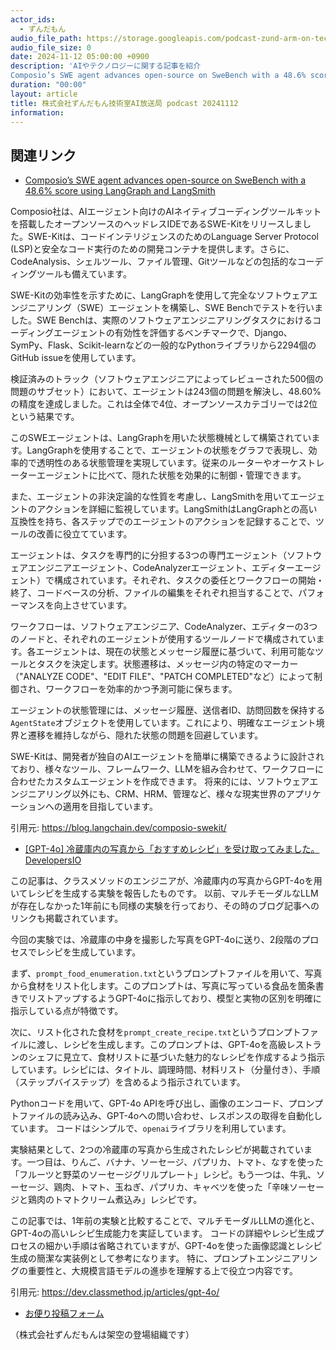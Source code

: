 ```yaml
---
actor_ids:
  - ずんだもん
audio_file_path: https://storage.googleapis.com/podcast-zund-arm-on-tech/audio/株式会社ずんだもん技術室AI放送局_podcast_20241112.mp3
audio_file_size: 0
date: 2024-11-12 05:00:00 +0900
description: 'AIやテクノロジーに関する記事を紹介  
Composio’s SWE agent advances open-source on SweBench with a 48.6% score using LangGraph and LangSmith、[GPT-4o] 冷蔵庫内の写真から「おすすめレシピ」を受け取ってみました。  DevelopersIO'
duration: "00:00"
layout: article
title: 株式会社ずんだもん技術室AI放送局 podcast 20241112
information: 
---
```


## 関連リンク


- [Composio’s SWE agent advances open-source on SweBench with a 48.6% score using LangGraph and LangSmith](https://blog.langchain.dev/composio-swekit/)  



Composio社は、AIエージェント向けのAIネイティブコーディングツールキットを搭載したオープンソースのヘッドレスIDEであるSWE-Kitをリリースしました。SWE-Kitは、コードインテリジェンスのためのLanguage Server Protocol (LSP)と安全なコード実行のための開発コンテナを提供します。さらに、CodeAnalysis、シェルツール、ファイル管理、Gitツールなどの包括的なコーディングツールも備えています。

SWE-Kitの効率性を示すために、LangGraphを使用して完全なソフトウェアエンジニアリング（SWE）エージェントを構築し、SWE Benchでテストを行いました。SWE Benchは、実際のソフトウェアエンジニアリングタスクにおけるコーディングエージェントの有効性を評価するベンチマークで、Django、SymPy、Flask、Scikit-learnなどの一般的なPythonライブラリから2294個のGitHub issueを使用しています。

検証済みのトラック（ソフトウェアエンジニアによってレビューされた500個の問題のサブセット）において、エージェントは243個の問題を解決し、48.60%の精度を達成しました。これは全体で4位、オープンソースカテゴリーでは2位という結果です。

このSWEエージェントは、LangGraphを用いた状態機械として構築されています。LangGraphを使用することで、エージェントの状態をグラフで表現し、効率的で透明性のある状態管理を実現しています。従来のルーターやオーケストレーターエージェントに比べて、隠れた状態を効果的に制御・管理できます。

また、エージェントの非決定論的な性質を考慮し、LangSmithを用いてエージェントのアクションを詳細に監視しています。LangSmithはLangGraphとの高い互換性を持ち、各ステップでのエージェントのアクションを記録することで、ツールの改善に役立てています。

エージェントは、タスクを専門的に分担する3つの専門エージェント（ソフトウェアエンジニアエージェント、CodeAnalyzerエージェント、エディターエージェント）で構成されています。それぞれ、タスクの委任とワークフローの開始・終了、コードベースの分析、ファイルの編集をそれぞれ担当することで、パフォーマンスを向上させています。

ワークフローは、ソフトウェアエンジニア、CodeAnalyzer、エディターの3つのノードと、それぞれのエージェントが使用するツールノードで構成されています。各エージェントは、現在の状態とメッセージ履歴に基づいて、利用可能なツールとタスクを決定します。状態遷移は、メッセージ内の特定のマーカー（"ANALYZE CODE"、"EDIT FILE"、"PATCH COMPLETED"など）によって制御され、ワークフローを効率的かつ予測可能に保ちます。

エージェントの状態管理には、メッセージ履歴、送信者ID、訪問回数を保持する`AgentState`オブジェクトを使用しています。これにより、明確なエージェント境界と遷移を維持しながら、隠れた状態の問題を回避しています。

SWE-Kitは、開発者が独自のAIエージェントを簡単に構築できるように設計されており、様々なツール、フレームワーク、LLMを組み合わせて、ワークフローに合わせたカスタムエージェントを作成できます。  将来的には、ソフトウェアエンジニアリング以外にも、CRM、HRM、管理など、様々な現実世界のアプリケーションへの適用を目指しています。


引用元: https://blog.langchain.dev/composio-swekit/


- [[GPT-4o] 冷蔵庫内の写真から「おすすめレシピ」を受け取ってみました。  DevelopersIO](https://dev.classmethod.jp/articles/gpt-4o/)  



この記事は、クラスメソッドのエンジニアが、冷蔵庫内の写真からGPT-4oを用いてレシピを生成する実験を報告したものです。  以前、マルチモーダルなLLMが存在しなかった1年前にも同様の実験を行っており、その時のブログ記事へのリンクも掲載されています。

今回の実験では、冷蔵庫の中身を撮影した写真をGPT-4oに送り、2段階のプロセスでレシピを生成しています。

まず、`prompt_food_enumeration.txt`というプロンプトファイルを用いて、写真から食材をリスト化します。このプロンプトは、写真に写っている食品を箇条書きでリストアップするようGPT-4oに指示しており、模型と実物の区別を明確に指示している点が特徴です。

次に、リスト化された食材を`prompt_create_recipe.txt`というプロンプトファイルに渡し、レシピを生成します。このプロンプトは、GPT-4oを高級レストランのシェフに見立て、食材リストに基づいた魅力的なレシピを作成するよう指示しています。レシピには、タイトル、調理時間、材料リスト（分量付き）、手順（ステップバイステップ）を含めるよう指示されています。


Pythonコードを用いて、GPT-4o APIを呼び出し、画像のエンコード、プロンプトファイルの読み込み、GPT-4oへの問い合わせ、レスポンスの取得を自動化しています。  コードはシンプルで、`openai`ライブラリを利用しています。

実験結果として、2つの冷蔵庫の写真から生成されたレシピが掲載されています。一つ目は、りんご、バナナ、ソーセージ、パプリカ、トマト、なすを使った「フルーツと野菜のソーセージグリルプレート」レシピ。もう一つは、牛乳、ソーセージ、鶏肉、トマト、玉ねぎ、パプリカ、キャベツを使った「辛味ソーセージと鶏肉のトマトクリーム煮込み」レシピです。

この記事では、1年前の実験と比較することで、マルチモーダルLLMの進化と、GPT-4oの高いレシピ生成能力を実証しています。  コードの詳細やレシピ生成プロセスの細かい手順は省略されていますが、GPT-4oを使った画像認識とレシピ生成の簡潔な実装例として参考になります。  特に、プロンプトエンジニアリングの重要性と、大規模言語モデルの進歩を理解する上で役立つ内容です。


引用元: https://dev.classmethod.jp/articles/gpt-4o/



- [お便り投稿フォーム](https://forms.gle/ffg4JTfqdiqK62qf9)

（株式会社ずんだもんは架空の登場組織です）
